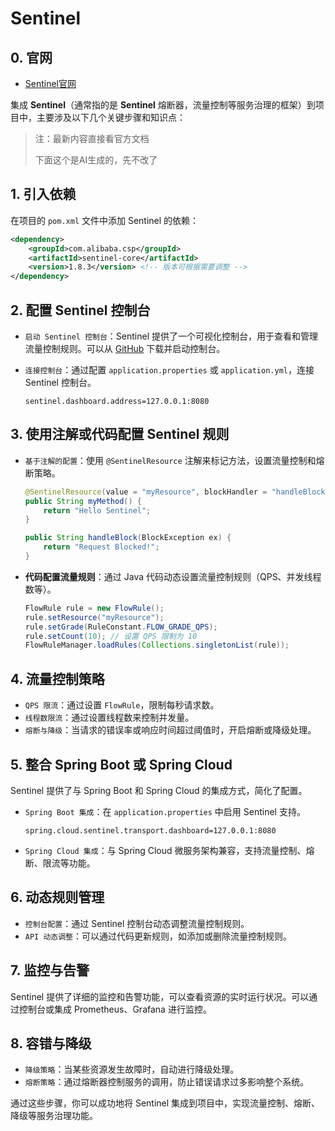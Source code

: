 # Sentinel

## 0. 官网

- [Sentinel官网](https://sentinelguard.io/zh-cn/)

集成 **Sentinel**（通常指的是 **Sentinel** 熔断器，流量控制等服务治理的框架）到项目中，主要涉及以下几个关键步骤和知识点：

> 注：最新内容直接看官方文档
>
> 下面这个是AI生成的，先不改了

## 1. 引入依赖

在项目的 `pom.xml` 文件中添加 Sentinel 的依赖：

```xml
<dependency>
    <groupId>com.alibaba.csp</groupId>
    <artifactId>sentinel-core</artifactId>
    <version>1.8.3</version> <!-- 版本可根据需要调整 -->
</dependency>
```

## 2. **配置 Sentinel 控制台**

- `启动 Sentinel 控制台`：Sentinel 提供了一个可视化控制台，用于查看和管理流量控制规则。可以从 [GitHub](https://github.com/alibaba/Sentinel) 下载并启动控制台。

- `连接控制台`：通过配置 `application.properties` 或 `application.yml`，连接 Sentinel 控制台。

  ```properties
  sentinel.dashboard.address=127.0.0.1:8080
  ```

## 3. 使用注解或代码配置 Sentinel 规则

- `基于注解的配置`：使用 `@SentinelResource` 注解来标记方法，设置流量控制和熔断策略。

  ```java
  @SentinelResource(value = "myResource", blockHandler = "handleBlock")
  public String myMethod() {
      return "Hello Sentinel";
  }
  
  public String handleBlock(BlockException ex) {
      return "Request Blocked!";
  }
  ```

- **代码配置流量规则**：通过 Java 代码动态设置流量控制规则（QPS、并发线程数等）。

  ```java
  FlowRule rule = new FlowRule();
  rule.setResource("myResource");
  rule.setGrade(RuleConstant.FLOW_GRADE_QPS);
  rule.setCount(10); // 设置 QPS 限制为 10
  FlowRuleManager.loadRules(Collections.singletonList(rule));
  ```

## 4. 流量控制策略

- `QPS 限流`：通过设置 `FlowRule`，限制每秒请求数。
- `线程数限流`：通过设置线程数来控制并发量。
- `熔断与降级`：当请求的错误率或响应时间超过阈值时，开启熔断或降级处理。

## 5. 整合 Spring Boot 或 Spring Cloud

Sentinel 提供了与 Spring Boot 和 Spring Cloud 的集成方式，简化了配置。

- `Spring Boot 集成`：在 `application.properties` 中启用 Sentinel 支持。

  ```properties
  spring.cloud.sentinel.transport.dashboard=127.0.0.1:8080
  ```

- `Spring Cloud 集成`：与 Spring Cloud 微服务架构兼容，支持流量控制、熔断、限流等功能。

## 6. 动态规则管理

- `控制台配置`：通过 Sentinel 控制台动态调整流量控制规则。
- `API 动态调整`：可以通过代码更新规则，如添加或删除流量控制规则。

## 7. 监控与告警

Sentinel 提供了详细的监控和告警功能，可以查看资源的实时运行状况。可以通过控制台或集成 Prometheus、Grafana 进行监控。

## 8. 容错与降级

- `降级策略`：当某些资源发生故障时，自动进行降级处理。
- `熔断策略`：通过熔断器控制服务的调用，防止错误请求过多影响整个系统。

通过这些步骤，你可以成功地将 Sentinel 集成到项目中，实现流量控制、熔断、降级等服务治理功能。